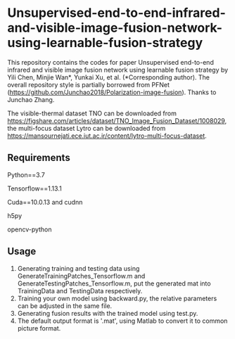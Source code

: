 # Unsupervised-end-to-end-infrared-and-visible-image-fusion-network-using-learnable-fusion-strategy
This repository contains the codes for paper Unsupervised end-to-end infrared and visible image fusion network using learnable fusion strategy by Yili Chen, Minjie Wan*, Yunkai Xu, et al. (*Corresponding author).
The overall repository style is partially borrowed from PFNet (https://github.com/Junchao2018/Polarization-image-fusion). Thanks to Junchao Zhang.

The visible-thermal dataset TNO can be downloaded from https://figshare.com/articles/dataset/TNO_Image_Fusion_Dataset/1008029, the multi-focus dataset Lytro can be downloaded from https://mansournejati.ece.iut.ac.ir/content/lytro-multi-focus-dataset.
## Requirements
Python==3.7

Tensorflow==1.13.1

Cuda==10.0.13 and cudnn

h5py

opencv-python
## Usage
1. Generating training and testing data using GenerateTrainingPatches_Tensorflow.m and GenerateTestingPatches_Tensorflow.m, put the generated mat into TrainingData and TestingData respectively.
2. Training your own model using backward.py, the relative parameters can be adjusted in the same file.
3. Generating fusion results with the trained model using test.py.
4. The default output format is '.mat', using Matlab to convert it to common picture format.
